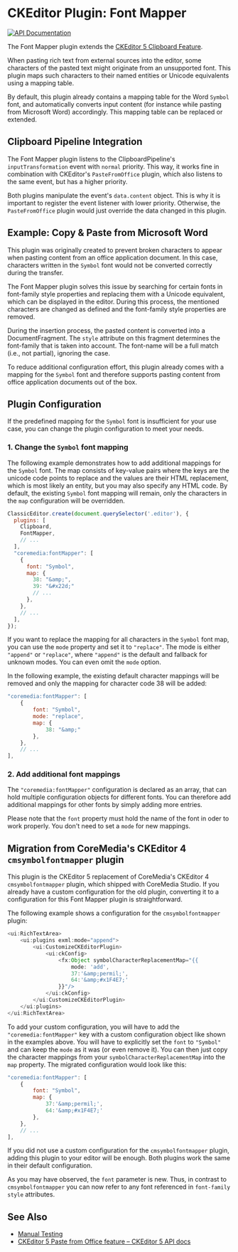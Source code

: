 # CKEditor Plugin: Font Mapper

[![API Documentation][badge:docs:api]][api:ckeditor-plugins]

The Font Mapper plugin extends the
[CKEditor 5 Clipboard Feature][cke5:docs:clipboard:feature].

When pasting rich text from external sources into the editor, some characters
of the pasted text might originate from an unsupported font. This plugin maps
such characters to their named entities or Unicode equivalents using a
mapping table.

By default, this plugin already contains a mapping table for the Word 
`Symbol` font, and automatically converts input content (for instance while
pasting from Microsoft Word) accordingly. This mapping table can be replaced
or extended.

## Clipboard Pipeline Integration

The Font Mapper plugin listens to the ClipboardPipeline's
`inputTransformation` event with `normal` priority. This way, it works fine
in combination with CKEditor's `PasteFromOffice` plugin, which also listens
to the same event, but has a higher priority.

Both plugins manipulate the event's `data.content` object. This is why it
is important to register the event listener with lower priority. Otherwise,
the `PasteFromOffice` plugin would just override the data changed in this
plugin.

## Example: Copy & Paste from Microsoft Word

This plugin was originally created to prevent broken characters to appear
when pasting content from an office application document. In this case,
characters written in the `Symbol` font would not be converted correctly
during the transfer.

The Font Mapper plugin solves this issue by searching for certain fonts in
font-family style properties and replacing them with a Unicode equivalent,
which can be displayed in the editor. During this process, the mentioned
characters are changed as defined and the font-family style properties are
removed.

During the insertion process, the pasted content is converted into a
DocumentFragment. The `style` attribute on this fragment determines the
font-family that is taken into account. The font-name will be a full match
(i.e., not partial), ignoring the case.

To reduce additional configuration effort, this plugin already comes with a
mapping for the `Symbol` font and therefore supports pasting content from
office application documents out of the box.

## Plugin Configuration

If the predefined mapping for the `Symbol` font is insufficient for your
use case, you can change the plugin configuration to meet your needs. 

### 1. Change the `Symbol` font mapping

The following example demonstrates how to add additional mappings for the
`Symbol` font. The map consists of key-value pairs where the keys are the
unicode code points to replace and the values are their HTML replacement, which
is most likely an entity, but you may also specify any HTML code.
By default, the existing `Symbol` font mapping will remain, only the
characters in the `map` configuration will be overridden.

```javascript
ClassicEditor.create(document.querySelector('.editor'), {
  plugins: [
    Clipboard,
    FontMapper,
    // ...
  ],
  "coremedia:fontMapper": [
    {
      font: "Symbol",
      map: {
        38: "&amp;",
        39: "&#x22d;"
        // ...
      },
    },
    // ...
  ],
});
```

If you want to replace the mapping for all characters in the `Symbol` font map,
you can use the `mode` property and set it to `"replace"`. The mode is either
`"append"` or `"replace"`, where `"append"` is the default and fallback for
unknown modes. You can even omit the `mode` option.

In the following example, the existing default character mappings will be
removed and only the mapping for character code 38 will be added:

```javascript
"coremedia:fontMapper": [
    {
        font: "Symbol",
        mode: "replace",
        map: {
            38: "&amp;"
        },
    },
    // ...
],
```

### 2. Add additional font mappings

The `"coremedia:fontMapper"` configuration is declared as an array, that
can hold multiple configuration objects for different fonts. You can therefore
add additional mappings for other fonts by simply adding more entries. 

Please note that the `font` property must hold the name of the font in oder
to work properly. You don't need to set a `mode` for new mappings.

## Migration from CoreMedia's CKEditor 4 `cmsymbolfontmapper` plugin

This plugin is the CKEditor 5 replacement of CoreMedia's CKEditor 4
`cmsymbolfontmapper` plugin, which shipped with CoreMedia Studio.
If you already have a custom configuration for the old plugin,
converting it to a configuration for this Font Mapper plugin
is straightforward.

The following example shows a configuration for the `cmsymbolfontmapper` plugin:

```javascript
<ui:RichTextArea>
    <ui:plugins exml:mode="append">
        <ui:CustomizeCKEditorPlugin>
            <ui:ckConfig>
                <fx:Object symbolCharacterReplacementMap="{{
                    mode: 'add',
                    37:'&amp;permil;',
                    64:'&amp;#x1F4E7;'
                }}"/>
            </ui:ckConfig>
        </ui:CustomizeCKEditorPlugin>
    </ui:plugins>
</ui:RichTextArea>
```

To add your custom configuration, you will have to add
the `"coremedia:fontMapper"` key with a custom configuration object like shown
in the examples above. You will have to explicitly set the `font` to `"Symbol"`
and can keep the `mode` as it was (or even remove it). You can then just copy
the character mappings from your `symbolCharacterReplacementMap` into the `map`
property. The migrated configuration would look like this:

```javascript
"coremedia:fontMapper": [
    {
        font: "Symbol",
        map: {
            37:'&amp;permil;',
            64:'&amp;#x1F4E7;'
        },
    },
    // ...
],
```

If you did not use a custom configuration for the 
`cmsymbolfontmapper` plugin, adding this plugin to your editor
will be enough. Both plugins work the same in their default
configuration.

As you may have observed, the `font` parameter is new. Thus,
in contrast to `cmsymbolfontmapper` you can now refer to any
font referenced in `font-family` `style` attributes.

## See Also

* [Manual Testing](./TESTING.md)
* [CKEditor 5 Paste from Office feature – CKEditor 5 API docs](https://ckeditor.com/docs/ckeditor5/latest/api/paste-from-office.html)

[cke5:docs:clipboard:feature]: <https://ckeditor.com/docs/ckeditor5/latest/framework/guides/deep-dive/clipboard.html> "Clipboard - CKEditor 5 Documentation"
[badge:docs:api]: <https://img.shields.io/badge/docs-%F0%9F%93%83%20API-informational?style=for-the-badge>
[api:ckeditor-plugins]: <https://coremedia.github.io/ckeditor-plugins/docs/api/modules/ckeditor5_font_mapper.html> "Module ckeditor5-font-mapper"
